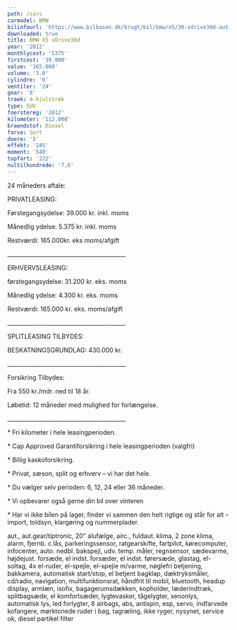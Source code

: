 ```yaml
---
path: /cars
carmodel: BMW
bilinfourl: 'https://www.bilbasen.dk/brugt/bil/bmw/x5/30-xdrive30d-aut-5d/4054940'
downloaded: true
title: BMW X5 xDrive30d
year: '2012'
monthlycost: '5375'
firstcost: '39.000'
value: '165.000'
volume: '3.0'
cylindre: '6'
ventiler: '24'
gear: '8'
traek: 4-hjulstræk
type: SUV
foerstereg: '2012'
kilometer: '112.000'
braendstof: Diesel
farve: Sort
doere: '5'
effekt: '245'
moment: '540'
topfart: '222'
nultilhundrede: '7,6'
---
```

24 måneders aftale:



PRIVATLEASING:

Førstegangsydelse: 39.000 kr. inkl. moms

Månedlig ydelse: 5.375 kr. inkl. moms

Restværdi: 165.000kr. eks moms/afgift

\_\_\_\_\_\_\_\_\_\_\_\_\_\_\_\_\_\_\_\_\_\_\_\_\_\_\_\_\_\_\_\_\_\_\_\_\_\_\_\_\_\_



ERHVERVSLEASING:

førstegangsydelse: 31.200 kr. eks. moms 

Månedlig ydelse: 4.300 kr. eks. moms

Restværdi: 165.000 kr. eks. moms/afgift

\_\_\_\_\_\_\_\_\_\_\_\_\_\_\_\_\_\_\_\_\_\_\_\_\_\_\_\_\_\_\_\_\_\_\_\_\_\_\_\_\_\_



SPLITLEASING TILBYDES:

BESKATNINGSGRUNDLAG: 430.000 kr. 

\_\_\_\_\_\_\_\_\_\_\_\_\_\_\_\_\_\_\_\_\_\_\_\_\_\_\_\_\_\_\_\_\_\_\_\_\_\_\_\_\_\_



Forsikring Tilbydes:

Fra 550 kr./mdr. ned til 18 år. 

Løbetid: 12 måneder med mulighed for forlængelse.

\_\_\_\_\_\_\_\_\_\_\_\_\_\_\_\_\_\_\_\_\_\_\_\_\_\_\_\_\_\_\_\_\_\_\_\_\_\_\_\_\_\_



\* Fri kilometer i hele leasingperioden.

\* Cap Approved Garantiforsikring i hele leasingperioden (valgfri)

\* Billig kaskoforsikring.

\* Privat, sæson, split og erhverv – vi har det hele.

\* Du vælger selv perioden: 6, 12, 24 eller 36 måneder.

\* Vi opbevarer også gerne din bil over vinteren

\* Har vi ikke bilen på lager, finder vi sammen den helt rigtige og står for alt – import, toldsyn, klargøring og nummerplader. 

	

aut., aut.gear/tiptronic, 20" alufælge, airc., fuldaut. klima, 2 zone klima, alarm, fjernb. c.lås, parkeringssensor, ratgearskifte, fartpilot, kørecomputer, infocenter, auto. nedbl. bakspejl, udv. temp. måler, regnsensor, sædevarme, højdejust. forsæde, el indst. forsæder, el indst. førersæde, glastag, el-soltag, 4x el-ruder, el-spejle, el-spejle m/varme, nøglefri betjening, bakkamera, automatisk start/stop, el betjent bagklap, dæktryksmåler, cd/radio, navigation, multifunktionsrat, håndfrit til mobil, bluetooth, headup display, armlæn, isofix, bagagerumsdækken, kopholder, læderindtræk, splitbagsæde, el komfortsæder, lygtevasker, tågelygter, xenonlys, automatisk lys, led forlygter, 8 airbags, abs, antispin, esp, servo, indfarvede kofangere, mørktonede ruder i bag, tagræling, ikke ryger, nysynet, service ok, diesel partikel filter

